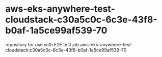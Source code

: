 # aws-eks-anywhere-test-cloudstack-c30a5c0c-6c3e-43f8-b0af-1a5ce99af539-70
repository for use with E2E test job aws-eks-anywhere-test-cloudstack:c30a5c0c-6c3e-43f8-b0af-1a5ce99af539-70
